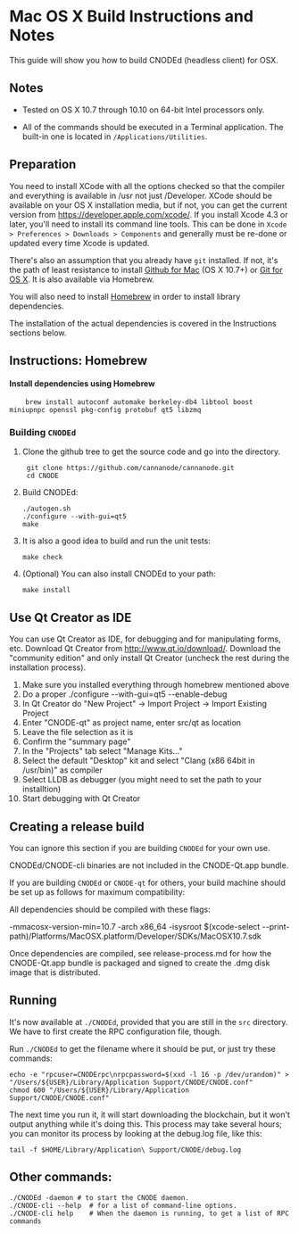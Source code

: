 Mac OS X Build Instructions and Notes
====================================
This guide will show you how to build CNODEd (headless client) for OSX.

Notes
-----

* Tested on OS X 10.7 through 10.10 on 64-bit Intel processors only.

* All of the commands should be executed in a Terminal application. The
built-in one is located in `/Applications/Utilities`.

Preparation
-----------

You need to install XCode with all the options checked so that the compiler
and everything is available in /usr not just /Developer. XCode should be
available on your OS X installation media, but if not, you can get the
current version from https://developer.apple.com/xcode/. If you install
Xcode 4.3 or later, you'll need to install its command line tools. This can
be done in `Xcode > Preferences > Downloads > Components` and generally must
be re-done or updated every time Xcode is updated.

There's also an assumption that you already have `git` installed. If
not, it's the path of least resistance to install [Github for Mac](https://mac.github.com/)
(OS X 10.7+) or
[Git for OS X](https://code.google.com/p/git-osx-installer/). It is also
available via Homebrew.

You will also need to install [Homebrew](http://brew.sh) in order to install library
dependencies.

The installation of the actual dependencies is covered in the Instructions
sections below.

Instructions: Homebrew
----------------------

#### Install dependencies using Homebrew

        brew install autoconf automake berkeley-db4 libtool boost miniupnpc openssl pkg-config protobuf qt5 libzmq

### Building `CNODEd`

1. Clone the github tree to get the source code and go into the directory.

        git clone https://github.com/cannanode/cannanode.git
        cd CNODE

2.  Build CNODEd:

        ./autogen.sh
        ./configure --with-gui=qt5
        make

3.  It is also a good idea to build and run the unit tests:

        make check

4.  (Optional) You can also install CNODEd to your path:

        make install

Use Qt Creator as IDE
------------------------
You can use Qt Creator as IDE, for debugging and for manipulating forms, etc.
Download Qt Creator from http://www.qt.io/download/. Download the "community edition" and only install Qt Creator (uncheck the rest during the installation process).

1. Make sure you installed everything through homebrew mentioned above
2. Do a proper ./configure --with-gui=qt5 --enable-debug
3. In Qt Creator do "New Project" -> Import Project -> Import Existing Project
4. Enter "CNODE-qt" as project name, enter src/qt as location
5. Leave the file selection as it is
6. Confirm the "summary page"
7. In the "Projects" tab select "Manage Kits..."
8. Select the default "Desktop" kit and select "Clang (x86 64bit in /usr/bin)" as compiler
9. Select LLDB as debugger (you might need to set the path to your installtion)
10. Start debugging with Qt Creator

Creating a release build
------------------------
You can ignore this section if you are building `CNODEd` for your own use.

CNODEd/CNODE-cli binaries are not included in the CNODE-Qt.app bundle.

If you are building `CNODEd` or `CNODE-qt` for others, your build machine should be set up
as follows for maximum compatibility:

All dependencies should be compiled with these flags:

 -mmacosx-version-min=10.7
 -arch x86_64
 -isysroot $(xcode-select --print-path)/Platforms/MacOSX.platform/Developer/SDKs/MacOSX10.7.sdk

Once dependencies are compiled, see release-process.md for how the CNODE-Qt.app
bundle is packaged and signed to create the .dmg disk image that is distributed.

Running
-------

It's now available at `./CNODEd`, provided that you are still in the `src`
directory. We have to first create the RPC configuration file, though.

Run `./CNODEd` to get the filename where it should be put, or just try these
commands:

    echo -e "rpcuser=CNODErpc\nrpcpassword=$(xxd -l 16 -p /dev/urandom)" > "/Users/${USER}/Library/Application Support/CNODE/CNODE.conf"
    chmod 600 "/Users/${USER}/Library/Application Support/CNODE/CNODE.conf"

The next time you run it, it will start downloading the blockchain, but it won't
output anything while it's doing this. This process may take several hours;
you can monitor its process by looking at the debug.log file, like this:

    tail -f $HOME/Library/Application\ Support/CNODE/debug.log

Other commands:
-------

    ./CNODEd -daemon # to start the CNODE daemon.
    ./CNODE-cli --help  # for a list of command-line options.
    ./CNODE-cli help    # When the daemon is running, to get a list of RPC commands
